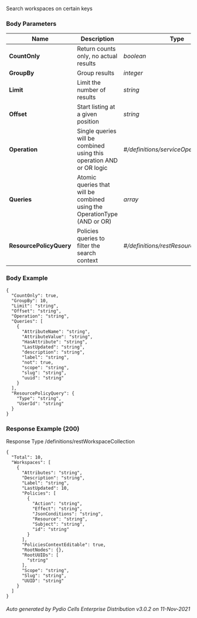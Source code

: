 






 
Search workspaces on certain keys  


### Body Parameters

Name | Description | Type | Required
---|---|---|---
**CountOnly** | Return counts only, no actual results | _boolean_ |   
**GroupBy** | Group results | _integer_ |   
**Limit** | Limit the number of results | _string_ |   
**Offset** | Start listing at a given position | _string_ |   
**Operation** | Single queries will be combined using this operation AND or OR logic | _#/definitions/serviceOperationType_ |   
**Queries** | Atomic queries that will be combined using the OperationType (AND or OR) | _array_ |   
**ResourcePolicyQuery** | Policies queries to filter the search context | _#/definitions/restResourcePolicyQuery_ |   


### Body Example
```
{
  "CountOnly": true,
  "GroupBy": 10,
  "Limit": "string",
  "Offset": "string",
  "Operation": "string",
  "Queries": [
    {
      "AttributeName": "string",
      "AttributeValue": "string",
      "HasAttribute": "string",
      "LastUpdated": "string",
      "description": "string",
      "label": "string",
      "not": true,
      "scope": "string",
      "slug": "string",
      "uuid": "string"
    }
  ],
  "ResourcePolicyQuery": {
    "Type": "string",
    "UserId": "string"
  }
}
```






### Response Example (200)
Response Type /definitions/restWorkspaceCollection

```
{
  "Total": 10,
  "Workspaces": [
    {
      "Attributes": "string",
      "Description": "string",
      "Label": "string",
      "LastUpdated": 10,
      "Policies": [
        {
          "Action": "string",
          "Effect": "string",
          "JsonConditions": "string",
          "Resource": "string",
          "Subject": "string",
          "id": "string"
        }
      ],
      "PoliciesContextEditable": true,
      "RootNodes": {},
      "RootUUIDs": [
        "string"
      ],
      "Scope": "string",
      "Slug": "string",
      "UUID": "string"
    }
  ]
}
```




###### Auto generated by Pydio Cells Enterprise Distribution v3.0.2 on 11-Nov-2021
